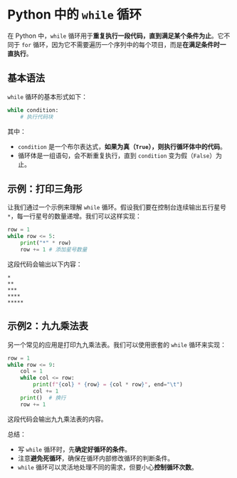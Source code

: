 # Python 中的 `while` 循环

在 Python 中，`while` 循环用于**重复执行一段代码，直到满足某个条件为止**。它不同于 `for` 循环，因为它不需要遍历一个序列中的每个项目，而是**在满足条件时一直执行**。

## 基本语法

`while` 循环的基本形式如下：

```python
while condition:
    # 执行代码块
```

其中：

* `condition` 是一个布尔表达式，**如果为真（`True`），则执行循环体中的代码**。
* 循环体是一组语句，会不断重复执行，直到 `condition` 变为假（`False`）为止。

## 示例：打印三角形

让我们通过一个示例来理解 `while` 循环。假设我们要在控制台连续输出五行星号 `*`，每一行星号的数量递增。我们可以这样实现：

```python
row = 1
while row <= 5:
    print("*" * row)
    row += 1 # 添加星号数量
```

这段代码会输出以下内容：

```
*
**
***
****
*****
```

## 示例2：九九乘法表

另一个常见的应用是打印九九乘法表。我们可以使用嵌套的 `while` 循环来实现：

```python
row = 1
while row <= 9:
    col = 1
    while col <= row:
        print(f"{col} * {row} = {col * row}", end="\t")
        col += 1
    print()  # 换行
    row += 1
```

这段代码会输出九九乘法表的内容。

总结：

* 写 `while` 循环时，先**确定好循环的条件**。
* 注意**避免死循环**，确保在循环内部修改循环的判断条件。
* `while` 循环可以灵活地处理不同的需求，但要小心**控制循环次数**。
